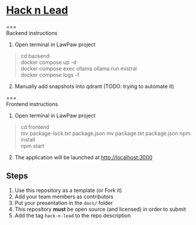 # [Hack n Lead](https://womenplusplus.ch/hacknlead)

===  
Backend instructions  
1. Open terminal in LawPaw project  
  > cd backend  
  > docker compose up -d  
  > docker compose exec ollama ollama run mistral  
  > docker compose logs -f  
2. Manually add snapshots into qdrant (TODO: trying to automate it)  

===  
Frontend instructions  
1. Open terminal in LawPaw project  
  > cd frontend  
  > mv package-lock.txt package.json
  > mv package.txt package.json
  > npm install  
  > npm start   
2. The application will be launched at [http://localhost:3000](http://localhost:3000)

## Steps

1. Use this repository as a template (or Fork it)
2. Add your team members as contributors
3. Put your presentation in the `docs/` folder
4. This repository **must** be open source (and licensed) in order to submit
5. Add the tag `hack-n-lead` to the repo description


